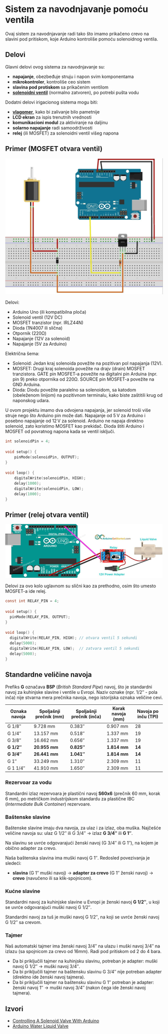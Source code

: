 # Sistem za navodnjavanje pomoću ventila

Ovaj sistem za navodnjavanje radi tako što imamo prikačeno crevo na slavini pod pritiskom, koje Arduino kontroliše pomoću solenoidnog ventila.

## Delovi

Glavni delovi ovog sistema za navodnjavanje su:
- **napajanje**, obezbeđuje struju i napon svim komponentama
- **mikrokontroler**, kontroliše ceo sistem
- **slavina pod protiskom** sa prikačenim ventilom
- **[solenoidni ventil](../solenoidi.md)** (normalno zatvoren), po potrebi pušta vodu

Dodatni delovi irigacionog sistema mogu biti:
- **[vlagomer](vlagomer.md)**, kako bi zalivanje bilo pametnije
- **LCD ekran** za ispis trenutnih vrednosti
- **komunikacioni modul** za aktiviranje na daljinu
- **solarno napajanje** radi samoodrživosti
- **relej** (ili MOSFET) za solenoidni ventil višeg napona

## Primer (MOSFET otvara ventil)

![](../slike/arduino-i-solenoid.jpg)

Delovi:
* Arduino Uno (ili kompatibilna ploča)
* Solenoid ventil (12V DC)
* MOSFET tranzistor (npr. IRLZ44N)
* Dioda (1N4007 ili slična)
* Otpornik (220Ω)
* Napajanje (12V za solenoid)
* Napajanje (5V za Arduino)

Električna šema:

- Solenoid: Jedan kraj solenoida povežite na pozitivan pol napajanja (12V).
- MOSFET: Drugi kraj solenoida povežite na drajv (drain) MOSFET tranzistora. GATE pin MOSFET-a povežite na digitalni pin Arduina (npr. pin 9) preko otpornika od 220Ω. SOURCE pin MOSFET-a povežite na GND Arduina.
- Dioda: Diodu povežite paralelno sa solenoidom, sa katodom (obeleženom linijom) na pozitivnom terminalu, kako biste zaštitili krug od naponskog udara.

U ovom projektu imamo dva odvojena napajanja, jer solenoid troši više struje nego što Arduino pin može dati. Napajanje od 5 V za Arduino i posebno napajanje od 12 V za solenoid. Arduino ne napaja direktno solenoid, zato koristimo MOSFET kao prekidač. Dioda štiti Arduino i MOSFET od povratnog napona kada se ventil isključi.

```c
int solenoidPin = 4;

void setup() {
    pinMode(solenoidPin, OUTPUT);
}

void loop() {
    digitalWrite(solenoidPin, HIGH);
    delay(1000);
    digitalWrite(solenoidPin, LOW);
    delay(1000);
}
```

## Primer (relej otvara ventil)

![](../slike/arduino-relej-solenoid.jpg)

Delovi za ovo kolo uglavnom su slični kao za prethodno, osim što umesto MOSFET-a ide relej.

```c
const int RELAY_PIN = 4;

void setup() {
  pinMode(RELAY_PIN, OUTPUT);
}

void loop() {
  digitalWrite(RELAY_PIN, HIGH); // otvara ventil 5 sekundi
  delay(5000);
  digitalWrite(RELAY_PIN, LOW);  // zatvara ventil 5 sekundi
  delay(5000);
}
```

## Standardne veličine navoja

Prefiks **G** označava **BSP** (*British Standard Pipe*) navoj, što je standardni navoj za kuhinjske slavine i ventile u Evropi. Naziv oznake (npr. 1/2″ - pola inča) nije stvarna mera prečnika navoja, nego istorijska oznaka veličine cevi.

| Oznaka navoja | Spoljašnji prečnik (mm) | Spoljašnji prečnik (inča) | Korak navoja (mm) | Navoja po inču (TPI) |
|----------------|--------------------------|----------------------------|-------------------|----------------|
| G 1/8″         | 9.728 mm                 | 0.383″                    | 0.907 mm          | 28             |
| G 1/4″         | 13.157 mm                | 0.518″                    | 1.337 mm          | 19             |
| G 3/8″         | 16.662 mm                | 0.656″                    | 1.337 mm          | 19             |
| **G 1/2″**     | **20.955 mm**            | **0.825″**                | **1.814 mm**      | **14**         |
| **G 3/4″**     | **26.441 mm**            | **1.041″**                | **1.814 mm**      | **14**         |
| G 1″           | 33.249 mm                | 1.310″                    | 2.309 mm          | 11             |
| G 1 1/4″       | 41.910 mm                | 1.650″                    | 2.309 mm          | 11             |

### Rezervoar za vodu

Standardni izlaz rezervoara je plastični navoj **S60x6** (prečnik 60 mm, korak 6 mm), po metričkom industrijskom standardu za plastične IBC (*Intermediate Bulk Container*) rezervoare.

### Baštenske slavine

Baštenske slavine imaju dva navoja, za ulaz i za izlaz, oba muška. Najčešće veličine navoja su: ulaz G 1/2″ ili G 3/4″ → izlaz **G 3/4″** ili **G 1″**.

Na slavinu se uvrće odgovarajući ženski navoj (G 3/4″ ili G 1″), na kojem je obično adapter za crevo. 

Naša baštenska slavina ima muški navoj G 1″. Redosled povezivanja je sledeći: 

- **slavina** (G 1″ muški navoj) → **adapter za crevo** (G 1″ ženski navoj) → **crevo** (navučeno ili sa klik-spojnicom).

### Kućne slavine

Standardni navoj za kuhinjske slavine u Evropi je ženski navoj **G 1/2″**, u koji se uvrće odgovarajući muški navoj G 1/2″.

Standardni navoj za tuš je muški navoj G 1/2″, na koji se uvrće ženski navoj G 1/2″ sa crevom.

### Tajmer

Naš automatski tajmer ima ženski navoj 3/4″ na ulazu i muški navoj 3/4″ na izlazu (sa spojnicom za crevo od 16mm). Radi pod pritiskom od 2 do 4 bara.

- Da bi priključili tajmer na kuhinjsku slavinu, potreban je adapter: muški navoj G 1/2″ -> muški navoj 3/4″.
- Da bi priključili tajmer na baštensku slavinu G 3/4″ nije potreban adapter (direktno ide ženski navoj tajmera).
- Da bi priključili tajmer na baštensku slavinu G 1″ potreban je adapter: ženski navoj 1″ -> muški navoj 3/4″ (nakon čega ide ženski navoj tajmera).

## Izvori

- [Controlling A Solenoid Valve With Arduino](https://bc-robotics.com/tutorials/controlling-a-solenoid-valve-with-arduino/)
- [Arduino Water Liquid Valve](https://arduinogetstarted.com/tutorials/arduino-water-liquid-valve)
